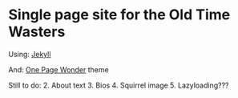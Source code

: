 # Single page site for the Old Time Wasters

Using: [Jekyll](https://github.com/jekyll/jekyll)

And: [One Page Wonder](http://themes.jekyllrc.org/one-page-wonder/) theme

Still to do:
2. About text
3. Bios
4. Squirrel image
5. Lazyloading???
